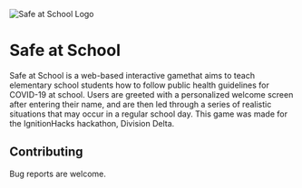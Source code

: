 ![Safe at School Logo](https://github.com/bonniepeng2002/SafeAtSchool/blob/master/background/logo.jpg?raw=true)

# Safe at School

Safe at School is a web-based interactive gamethat aims to teach elementary school students how to follow public health guidelines for COVID-19 at school. Users are greeted with a personalized welcome screen after entering their name, and are then led through a series of realistic situations that may occur in a regular school day. This game was made for the IgnitionHacks hackathon, Division Delta.

## Contributing
Bug reports are welcome. 

